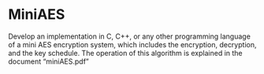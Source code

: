 # MiniAES

Develop an implementation in C, C++, or any other programming language of a mini AES encryption system, which includes the encryption, decryption, and the key schedule.
The operation of this algorithm is explained in the document “miniAES.pdf”
